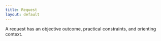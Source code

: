 ```yaml
---
title: Request
layout: default
---
```


A request has an objective outcome, practical constraints, and orienting context.